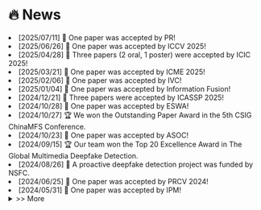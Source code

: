 # 🔥 News

<div class="recent-news">
  <li> [2025/07/11] 🎉 One paper was accepted by PR!</li>
  <li> [2025/06/26] 🎉 One paper was accepted by ICCV 2025!</li>
  <li> [2025/04/28] 🎉 Three papers (2 oral, 1 poster) were accepted by ICIC 2025!</li>
  <li> [2025/03/21] 🎉 One paper was accepted by ICME 2025!</li>
  <li> [2025/02/06] 🎉 One paper was accepted by IVC!</li>
  <li> [2025/01/04] 🎉 One paper was accepted by Information Fusion!</li>
  <li> [2024/12/21] 🎉 Three papers were accepted by ICASSP 2025!</li>
  <li> [2024/10/28] 🎉 One paper was accepted by ESWA!</li>
  <li> [2024/10/27] 🏆 We won the Outstanding Paper Award in the 5th CSIG ChinaMFS Conference.</li>
  <li> [2024/10/23] 🎉 One paper was accepted by ASOC!</li>
  <li> [2024/09/15] 🏆 Our team won the Top 20 Excellence Award in The Global Multimedia Deepfake Detection.</li>
  <li> [2024/08/26] 🎉 A proactive deepfake detection project was funded by NSFC.</li>
  <li> [2024/06/25] 🎉 One paper was accepted by PRCV 2024!</li>
  <li> [2024/05/31] 🎉 One paper was accepted by IPM!</li>
</div>

<details id="oldNews">
  <summary class="more-button">  >> More</summary>
  <div class="older-news">
    <li> [2024/04/11] 🎓 I was selected as a doctoral supervisor.</li>
    <li> [2024/04/03] 🎤 I was invited to participate in the 12th Boda Information Forum and gave a report.</li>
  </div>
</details>



